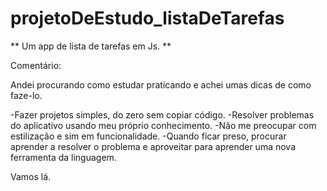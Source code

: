 # projetoDeEstudo_listaDeTarefas
 ** Um app de lista de tarefas em Js. **
 
 Comentário:
 
 Andei procurando como estudar praticando e achei umas dicas de como faze-lo.
 
 -Fazer projetos simples, do zero sem copiar código.
 -Resolver problemas do aplicativo usando meu próprio conhecimento.
 -Não me preocupar com estilização e sim em funcionalidade.
 -Quando ficar preso, procurar aprender a resolver o problema e aproveitar para aprender uma nova ferramenta da linguagem.
 
 Vamos lá.
